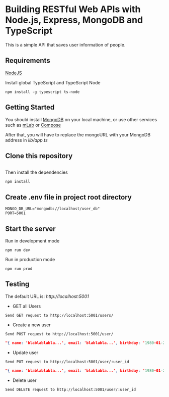 # Building RESTful Web APIs with Node.js, Express, MongoDB and TypeScript

This is a simple API that saves user information of people. 

## Requirements

[NodeJS](https://nodejs.org/en/)

Install global TypeScript and TypeScript Node

```
npm install -g typescript ts-node
```

## Getting Started

You should install [MongoDB](https://docs.mongodb.com/manual/administration/install-community/) on your local machine, or use other services such as [mLab](https://mlab.com/) or [Compose](https://www.compose.com/compare/mongodb)

After that, you will have to replace the mongoURL with your MongoDB address in *lib/app.ts*

## Clone this repository

```

```

Then install the dependencies

```
npm install
```

## Create .env file in project root directory

```
MONGO_DB_URL="mongodb://localhost/user_db"
PORT=5001
```



## Start the server

Run in development mode

```
npm run dev
```

Run in production mode 

```
npm run prod
```

## Testing 

The default URL is: *http://localhost:5001*

+ GET all Users

```
Send GET request to http://localhost:5001/users/
```

+ Create a new user

```
Send POST request to http://localhost:5001/user/
```
```json
"{ name: 'blablablabla...', email: 'blablabla...', birthday: '1980-01-23'}"
```

+ Update user

```
Send PUT request to http://localhost:5001/user/:user_id
```
```json
"{ name: 'blablablabla...', email: 'blablabla...', birthday: '1980-01-23'}"
```

+ Delete user

```
Send DELETE request to http://localhost:5001/user/:user_id
```

